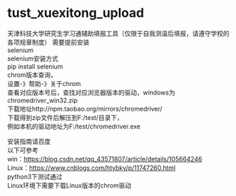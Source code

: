 # tust_xuexitong_upload
天津科技大学研究生学习通辅助填报工具（仅限于自我测温后填报，请遵守学校的各项规章制度）
需要提前安装<br />
selenium<br />
selenium安装方式<br />
pip install selenium<br />
chrom版本查询，<br />
设置-》帮助-》关于chrom<br />
查看对应版本号后，查找对应浏览器版本的驱动，windows为chromedriver_win32.zip<br />
下载地址http://npm.taobao.org/mirrors/chromedriver/<br />
下载得到zip文件后解压到F:/test/目录下，<br />
例如本机的驱动地址为F:/test/chromedriver.exe<br />

安装指南请百度<br />
以下可参考<br />
win：https://blog.csdn.net/qq_43571807/article/details/105664246<br />
Linux：https://www.cnblogs.com/htybky/p/11747260.html<br />
python3下测试通过<br />
Linux环境下需要下载Linux版本的chrom驱动<br />
